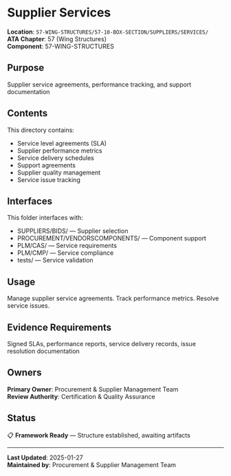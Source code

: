 # Supplier Services

**Location**: `57-WING-STRUCTURES/57-10-BOX-SECTION/SUPPLIERS/SERVICES/`  
**ATA Chapter**: 57 (Wing Structures)  
**Component**: 57-WING-STRUCTURES

## Purpose

Supplier service agreements, performance tracking, and support documentation

## Contents

This directory contains:

- Service level agreements (SLA)
- Supplier performance metrics
- Service delivery schedules
- Support agreements
- Supplier quality management
- Service issue tracking

## Interfaces

This folder interfaces with:

- SUPPLIERS/BIDS/ — Supplier selection
- PROCUREMENT/VENDORSCOMPONENTS/ — Component support
- PLM/CAS/ — Service requirements
- PLM/CMP/ — Service compliance
- tests/ — Service validation

## Usage

Manage supplier service agreements. Track performance metrics. Resolve service issues.

## Evidence Requirements

Signed SLAs, performance reports, service delivery records, issue resolution documentation

## Owners

**Primary Owner**: Procurement & Supplier Management Team  
**Review Authority**: Certification & Quality Assurance

## Status

📋 **Framework Ready** — Structure established, awaiting artifacts

---

**Last Updated**: 2025-01-27  
**Maintained by**: Procurement & Supplier Management Team
